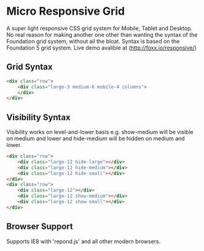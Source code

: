 # Micro Responsive Grid
A super light responsive CSS grid system for Mobile, Tablet and Desktop. No real reason for making another one other than wanting the syntax of the Foundation grid system, without all the bloat. Syntax is based on the Foundation 5 grid system. Live demo avalible at (http://foxx.io/responsive/)

## Grid Syntax
```html
<div class="row">
	<div class="large-3 medium-6 mobile-4 columns">
	</div>
</div>
```

## Visibility Syntax
Visibility works on level-and-lower basis e.g. show-medium will be visible on medium and lower and hide-medium will be hidden on medium and lower.

```html
<div class="row">
	<div class="large-12 hide-large"></div>
	<div class="large-12 hide-medium"></div>
	<div class="large-12 hide-small"></div>
</div>
<div class="row">
	<div class="large-12"></div>
	<div class="large-12 show-medium"></div>
	<div class="large-12 show-small"></div>
</div>
```

## Browser Support

Supports IE8 with 'repond.js' and all other modern browsers.